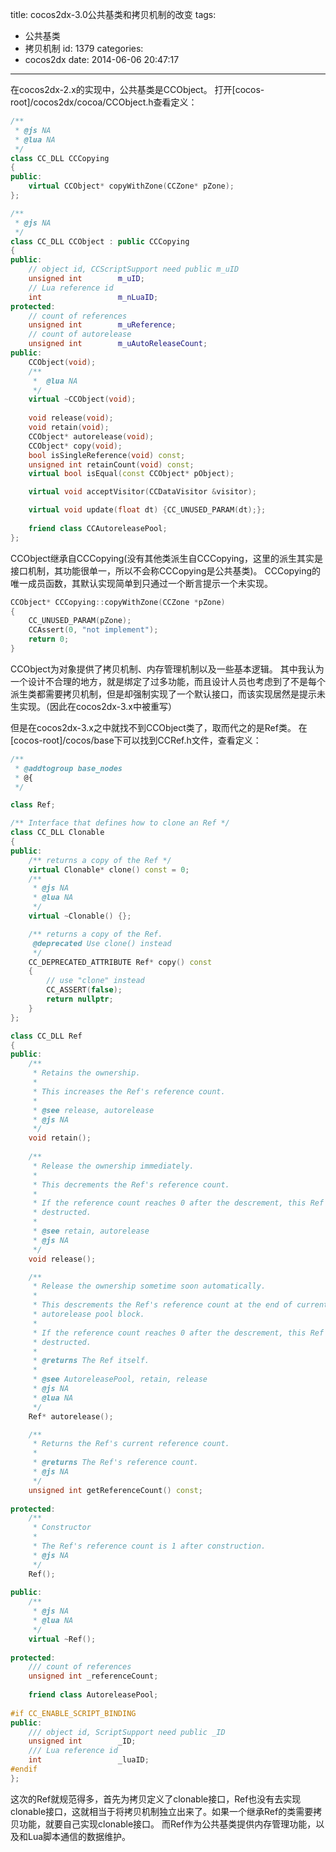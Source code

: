 title: cocos2dx-3.0公共基类和拷贝机制的改变
tags:
  - 公共基类
  - 拷贝机制
id: 1379
categories:
  - cocos2dx
date: 2014-06-06 20:47:17
---

在cocos2dx-2.x的实现中，公共基类是CCObject。
打开[cocos-root]/cocos2dx/cocoa/CCObject.h查看定义：

<!-- more -->

```cpp
/**
 * @js NA
 * @lua NA
 */
class CC_DLL CCCopying
{
public:
    virtual CCObject* copyWithZone(CCZone* pZone);
};

/**
 * @js NA
 */
class CC_DLL CCObject : public CCCopying
{
public:
    // object id, CCScriptSupport need public m_uID
    unsigned int        m_uID;
    // Lua reference id
    int                 m_nLuaID;
protected:
    // count of references
    unsigned int        m_uReference;
    // count of autorelease
    unsigned int        m_uAutoReleaseCount;
public:
    CCObject(void);
    /**
     *  @lua NA
     */
    virtual ~CCObject(void);
    
    void release(void);
    void retain(void);
    CCObject* autorelease(void);
    CCObject* copy(void);
    bool isSingleReference(void) const;
    unsigned int retainCount(void) const;
    virtual bool isEqual(const CCObject* pObject);

    virtual void acceptVisitor(CCDataVisitor &visitor);

    virtual void update(float dt) {CC_UNUSED_PARAM(dt);};
    
    friend class CCAutoreleasePool;
};
```

CCObject继承自CCCopying(没有其他类派生自CCCopying，这里的派生其实是接口机制，其功能很单一，所以不会称CCCopying是公共基类)。
CCCopying的唯一成员函数，其默认实现简单到只通过一个断言提示一个未实现。

```cpp
CCObject* CCCopying::copyWithZone(CCZone *pZone)
{
    CC_UNUSED_PARAM(pZone);
    CCAssert(0, "not implement");
    return 0;
}
```

CCObject为对象提供了拷贝机制、内存管理机制以及一些基本逻辑。
其中我认为一个设计不合理的地方，就是绑定了过多功能，而且设计人员也考虑到了不是每个派生类都需要拷贝机制，但是却强制实现了一个默认接口，而该实现居然是提示未生实现。（因此在cocos2dx-3.x中被重写）

但是在cocos2dx-3.x之中就找不到CCObject类了，取而代之的是Ref类。
在[cocos-root]/cocos/base下可以找到CCRef.h文件，查看定义：

```cpp
/**
 * @addtogroup base_nodes
 * @{
 */

class Ref;

/** Interface that defines how to clone an Ref */
class CC_DLL Clonable
{
public:
    /** returns a copy of the Ref */
    virtual Clonable* clone() const = 0;
    /**
     * @js NA
     * @lua NA
     */
    virtual ~Clonable() {};

    /** returns a copy of the Ref.
     @deprecated Use clone() instead
     */
    CC_DEPRECATED_ATTRIBUTE Ref* copy() const
    {
        // use "clone" instead
        CC_ASSERT(false);
        return nullptr;
    }
};

class CC_DLL Ref
{
public:
    /**
     * Retains the ownership.
     *
     * This increases the Ref's reference count.
     *
     * @see release, autorelease
     * @js NA
     */
    void retain();
    
    /**
     * Release the ownership immediately.
     *
     * This decrements the Ref's reference count.
     *
     * If the reference count reaches 0 after the descrement, this Ref is
     * destructed.
     *
     * @see retain, autorelease
     * @js NA
     */
    void release();

    /**
     * Release the ownership sometime soon automatically.
     *
     * This descrements the Ref's reference count at the end of current
     * autorelease pool block.
     *
     * If the reference count reaches 0 after the descrement, this Ref is
     * destructed.
     *
     * @returns The Ref itself.
     *
     * @see AutoreleasePool, retain, release
     * @js NA
     * @lua NA
     */
    Ref* autorelease();

    /**
     * Returns the Ref's current reference count.
     *
     * @returns The Ref's reference count.
     * @js NA
     */
    unsigned int getReferenceCount() const;
    
protected:
    /**
     * Constructor
     *
     * The Ref's reference count is 1 after construction.
     * @js NA
     */
    Ref();
    
public:
    /**
     * @js NA
     * @lua NA
     */
    virtual ~Ref();
    
protected:
    /// count of references
    unsigned int _referenceCount;
    
    friend class AutoreleasePool;
    
#if CC_ENABLE_SCRIPT_BINDING
public:
    /// object id, ScriptSupport need public _ID
    unsigned int        _ID;
    /// Lua reference id
    int                 _luaID;
#endif
};
```

这次的Ref就规范得多，首先为拷贝定义了clonable接口，Ref也没有去实现clonable接口，这就相当于将拷贝机制独立出来了。如果一个继承Ref的类需要拷贝功能，就要自己实现clonable接口。
而Ref作为公共基类提供内存管理功能，以及和Lua脚本通信的数据维护。